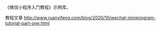 《微信小程序入门教程》示例库。

教程文章 http://www.ruanyifeng.com/blog/2020/10/wechat-miniprogram-tutorial-part-one.html
